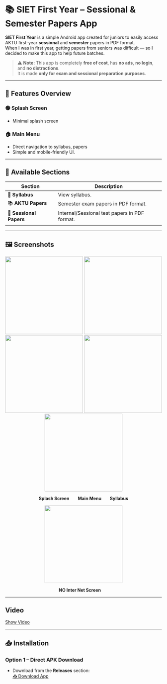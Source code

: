 # 📚 SIET First Year – Sessional & Semester Papers App

**SIET First Year** is a simple Android app created for juniors to easily access AKTU first-year **sessional** and **semester** papers in PDF format.  
When I was in first year, getting papers from seniors was difficult — so I decided to make this app to help future batches.  

> ⚠️ **Note:** This app is completely **free of cost**, has **no ads**, **no login**, and **no distractions**.  
> It is made **only for exam and sessional preparation purposes**.

---

## 🔹 Features Overview

### 🟢 Splash Screen
- Minimal splash screen

### 🏠 Main Menu
- Direct navigation to syllabus, papers
- Simple and mobile-friendly UI.

---

## 📑 Available Sections

| Section                  | Description                                                                 |
|--------------------------|-----------------------------------------------------------------------------|
| 📜 **Syllabus**            | View  syllabus.                                        |
| 📚 **AKTU Papers**         | Semester exam papers in PDF format.                                         |
| 📝 **Sessional Papers**    | Internal/Sessional test papers in PDF format.                               |
                              |

---




## 🖼️ Screenshots

<p align="center">
  <img src="https://github.com/user-attachments/assets/76de6279-9798-49ab-8022-26a0ddfe29da" width="250"/>
  <img src="https://github.com/user-attachments/assets/ee6d3756-762a-4cb1-94da-fa36398fee18" width="250"/>
  <img src="https://github.com/user-attachments/assets/0080b66d-c9de-4246-ac11-c1bf1cab34d7" width="250"/>
  <img src="https://github.com/user-attachments/assets/3c24939e-0571-4b91-912b-01eaedf79f4a" width="250"/>
  <img src="https://github.com/user-attachments/assets/94fc7d37-c527-40c7-b327-95c6a7d5630c" width="250"/>
  
  
</p>
<p align="center">
  <b>Splash Screen</b> &nbsp;&nbsp;&nbsp;&nbsp;&nbsp; <b>Main Menu</b> &nbsp;&nbsp;&nbsp;&nbsp;&nbsp; <b>Syllabus</b>
</p>

<p align="center">
  <img src="https://github.com/user-attachments/assets/2f8da575-8c6a-4a45-9e4f-343462c3428c"width="250"/>
</p>
<p align="center">
  <b>NO Inter Net Screen</b> &nbsp;&nbsp;&nbsp;&nbsp;&nbsp; 
</p>
 <hr>

 ## Video

 [Show Video](https://github.com/user-attachments/assets/2af1d33f-d2dd-4f0d-83fe-21636a51ff66)




---

## 📥 Installation

### Option 1 – Direct APK Download
- Download from the **Releases** section:  
  [📥 Download App](releases/app-debug.apk)


